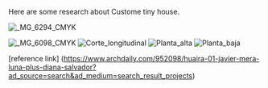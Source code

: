 Here are some research about Custome tiny house. 

![_MG_6294_CMYK](https://user-images.githubusercontent.com/90523160/133204959-e45a2a08-953e-4068-8959-254866085637.jpg)

![_MG_6098_CMYK](https://user-images.githubusercontent.com/90523160/133206385-916b5f01-eccf-4aac-a72f-d94f5c70a768.jpg)
![Corte_longitudinal](https://user-images.githubusercontent.com/90523160/133206414-571ce952-05dd-4c11-94d5-31760c8c0e29.jpg)
![Planta_alta](https://user-images.githubusercontent.com/90523160/133206417-18dcdbd6-ddad-489f-b321-d3089ed52949.jpg)
![Planta_baja](https://user-images.githubusercontent.com/90523160/133206419-74a2ebb2-4295-4cb5-98f3-70085ae8e54e.jpg)

[reference link] (https://www.archdaily.com/952098/huaira-01-javier-mera-luna-plus-diana-salvador?ad_source=search&ad_medium=search_result_projects)

